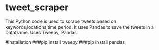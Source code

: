 # tweet_scraper
This Python code is used to scrape tweets based on keywords,locations,time period. It uses Pandas to save the tweets in a Dataframe.
Uses Tweepy, Pandas.


#Installation
###pip install tweepy
###pip install pandas
